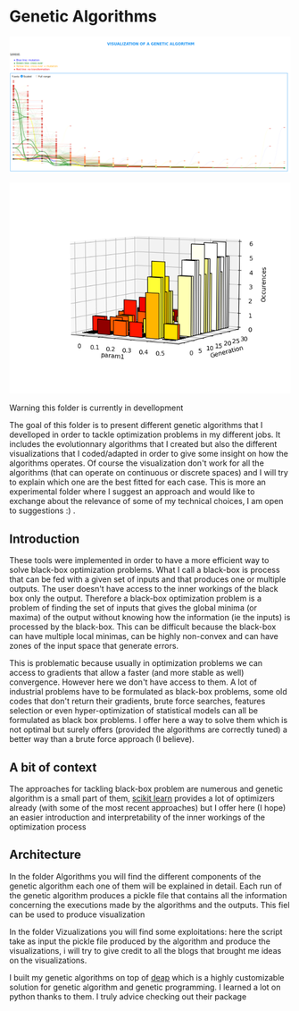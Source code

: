 # Genetic Algorithms
<p align="center">
	<img src="./Images/main_page.png">
</p>
<p align="center">
	<img src="./Images/plot_generations.png">
</p>

Warning this folder is currently in devellopment


The goal of this folder is to present different genetic algorithms that I develloped in order to tackle optimization problems in my different jobs. It includes the evolutionnary algorithms that I created but also the different visualizations that I coded/adapted in order to give some insight on how the algorithms operates.
Of course the visualization don't work for all the algorithms (that can operate on continuous or discrete spaces) and I will try to explain which one are the best fitted for each case.
This is more an experimental folder where I suggest an approach and would like to exchange about the relevance of some of my technical choices, I am open to suggestions :) .

## Introduction
These tools were implemented in order to have a more efficient way to solve black-box optimization problems. What I call a black-box is process that can be fed with a given set of inputs and that produces one or multiple outputs. The user doesn't have access to the inner workings of the black box only the output. Therefore a black-box optimization problem is a problem of finding the set of inputs that gives the global minima (or maxima) of the output without knowing how the information (ie the inputs) is processed by the black-box. This can be difficult because the black-box can have multiple local minimas, can be highly non-convex and can have zones of the input space that generate errors.

This is problematic because usually in optimization problems we can access to gradients that allow a faster (and more stable as well) convergence. However here we don't have access to them. A lot of industrial problems have to be formulated as black-box problems, some old codes that don't return their gradients, brute force searches, features selection or even hyper-optimization of statistical models can all be formulated as black box problems. I offer here a way to solve them which is not optimal but surely offers (provided the algorithms are correctly tuned) a better way than a brute force approach (I believe).

## A bit of context
The approaches for tackling black-box problem are numerous and genetic algorithm is a small part of them, [scikit learn](https://scikit-optimize.github.io/) provides a lot of optimizers already (with some of the most recent approaches) but I offer here (I hope) an easier introduction and interpretability of the inner workings of the optimization process

## Architecture
In the folder Algorithms you will find the different components of the genetic algorithm each one of them will be explained in detail. Each run of the genetic algorithm produces a pickle file that contains all the information concerning the executions made by the algorithms and the outputs. This fiel can be used to produce visualization

In the folder Vizualizations you will find some exploitations: here the script take as input the pickle file produced by the algorithm and produce the visualizations, i will try to give credit to all the  blogs that brought me ideas on the visualizations.

I built my genetic algorithms on top of [deap](https://deap.readthedocs.io/en/master/) which is a highly customizable solution for genetic algorithm and genetic programming. I learned a lot on python thanks to them. I truly advice checking out their package